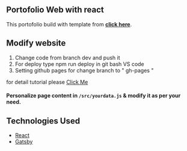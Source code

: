## Portofolio Web with react
  This portofolio build with template from  **[click here](https://github.com/chetanverma16/react-portfolio-template)**.

## Modify website
  1. Change code from branch dev and push it
  2. For deploy type npm run deploy in git bash VS code
  3. Setting github pages for change branch to " gh-pages "
  
  for detail tutorial please [Click Me](https://dev.to/yuribenjamin/how-to-deploy-react-app-in-github-pages-2a1f)

#### Personalize page content in `/src/yourdata.js` & modify it as per your need.


## Technologies Used 

- [React](https://reactjs.org/)
- [Gatsby](https://www.gatsbyjs.com/)